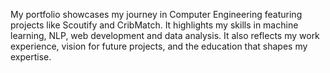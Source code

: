 
My portfolio showcases my journey in Computer Engineering featuring projects like Scoutify and CribMatch. It highlights my skills in machine learning, NLP, web development and data analysis. It also reflects my work experience, vision for future projects, and the education that shapes my expertise.
